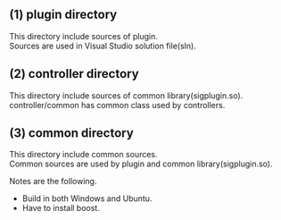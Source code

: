 (1) plugin directory
-----------------
This directory include sources of plugin.  
Sources are used in Visual Studio solution file(sln).  


(2) controller directory
-----------------
This directory include sources of common library(sigplugin.so).  
controller/common has common class used by controllers.  


(3) common directory
-----------------
This directory include common sources.  
Common sources are used by plugin and common library(sigplugin.so).  

Notes are the following.
* Build in both Windows and Ubuntu.
* Have to install boost.
